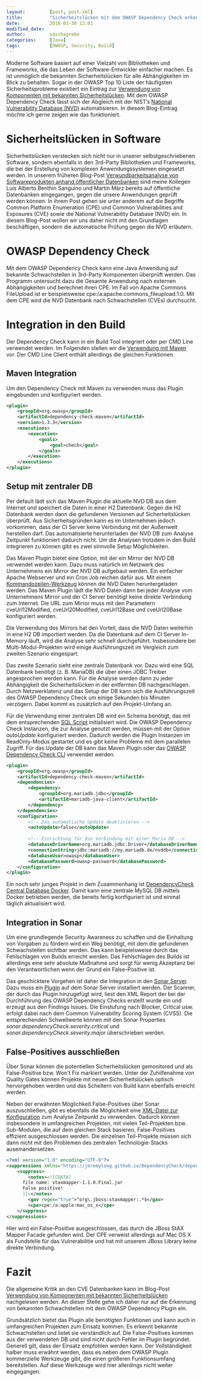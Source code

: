 ```yaml
---
layout:         [post, post-xml]              
title:          "Sicherheitslücken mit dem OWASP Dependency Check erkennen"
date:           2018-03-30 12:01
modified_date: 
author:         saschagrebe 
categories:     [Java]
tags:           [OWASP, Security, Build]
---
```

Moderne Software basiert auf einer Vielzahl von Bibliotheken und Frameworks, die das Leben der 
Software-Entwickler einfacher machen. Es ist unmöglich die bekannten Sicherheitslücken für alle Abhängigkeiten im Blick 
zu behalten. Sogar in der OWASP Top 10 Liste der häufigsten Sicherheitsprobleme existiert ein Eintrag zur 
[Verwendung von Komponenten mit bekannten Sicherheitslücken](https://www.owasp.org/index.php/Top_10-2017_A9-Using_Components_with_Known_Vulnerabilities).
Mit dem OWASP Dependency Check lässt sich der Abgleich mit der NIST’s [National Vulnerability Database (NVD)](https://nvd.nist.gov/) 
automatisieren. In diesem Blog-Eintrag möchte ich gerne zeigen wie das funktioniert.

# Sicherheitslücken in Software
Sicherheitslücken verstecken sich nicht nur in unserer selbstgeschriebenen Software, sondern ebenfalls in den 3rd-Party 
Bibliotheken und Frameworks, die bei der Erstellung von komplexen Anwendungssystemen eingesetzt werden. In unserem 
früheren Blog-Post [Verwundbarkeitsanalyse von Softwareprodukten anhand öffentlicher Datenbanken](https://www.adesso.de/de/news/blog/verwundbarkeitsanalyse-von-softwareprodukten-anhand-oeffentlicher-datenbanken.jsp)
sind meine Kollegen Luis Alberto Benthin Sanguino und Martin März bereits auf öffentliche Datenbanken eingegangen, 
gegen die unsere Anwendungen geprüft werden können. In ihrem Post gehen sie unter anderem auf die Begriffe 
Common Platform Enumeration (CPE) und Common Vulnerabilities and Exposures (CVE) sowie die National Vulnerability 
Database (NVD) ein. In diesem Blog-Post wollen wir uns daher nicht mit den Grundlagen beschäftigen, sondern die 
automatische Prüfung gegen die NVD erläutern.

# OWASP Dependency Check
Mit dem OWASP Dependency Check kann eine Java Anwendung auf bekannte Schwachstellen in 3rd-Party Komponenten überprüft 
werden. Das Programm untersucht dazu die Gesamte Anwendung nach externen Abhängigkeiten und berechnet ihren CPE. Im Fall
von Apache Commons FileUpload ist er beispielsweise cpe:/a:apache:commons_fileupload:1.0. Mit dem CPE wird die NVD 
Datenbank nach Schwachstellen (CVEs) durchsucht.

# Integration in den Build
Der Dependency Check kann in ein Build Tool integriert oder per CMD Line verwendet werden. Im Folgenden stellen wir die 
[Verwendung mit Maven](https://jeremylong.github.io/DependencyCheck/dependency-check-maven/configuration.html) vor. 
Der CMD Line Client enthält allerdings die gleichen Funktionen.

## Maven Integration
Um den Dependency Check mit Maven zu verwenden muss das Plugin eingebunden und konfiguriert werden.

```xml
<plugin>
    <groupId>org.owasp</groupId>
    <artifactId>dependency-check-maven</artifactId>
    <version>1.3.3</version>
    <executions>
        <execution>
            <goals>
                <goal>check</goal>
            </goals>
        </execution>
    </executions>
</plugin>
```

## Setup mit zentraler DB
Per default lädt sich das Maven Plugin die aktuelle NVD DB aus dem Internet und speichert die Daten in einer H2 Datenbank.
Gegen die H2 Datenbank werden dann die gefundenen Versionen auf Sicherheitslücken überprüft. Aus Sicherheitsgründen kann 
es im Unternehmen jedoch vorkommen, dass der CI Server keine Verbindung mit der Außenwelt herstellen darf. Das 
automatisierte herunterladen der NVD DB zum Analyse Zeitpunkt funktioniert dadurch nicht. Um die Analysen trotzdem in 
den Build integrieren zu können gibt es zwei sinnvolle Setup Möglichkeiten.

Das Maven Plugin bietet eine Option, mit der ein Mirror der NVD DB verwendet werden kann. Dazu muss natürlich im Netzwerk
des Unternehmens ein Mirror der NVD DB aufgebaut werden. Ein einfacher Apache Webserver und ein Cron Job reichen dafür
aus. Mit einem [Kommandozeilen-Werkzeug](https://github.com/stevespringett/nist-data-mirror/) können die NVD Daten 
heruntergeladen werden. Das Maven Plugin lädt die NVD Daten dann bei jeder Analyse vom Unternehmens Mirror und der CI 
Server benötigt keine direkte Verbindung zum Internet. Die URL zum Mirror muss mit den Parametern cveUrl12Modified, 
cveUrl20Modified, cveUrl12Base und cveUrl20Base konfiguriert werden.

Die Verwendung des Mirrors hat den Vorteil, dass die NVD Daten weiterhin in eine H2 DB importiert werden. Da die
Datenbank auf dem CI Server In-Memory läuft, wird die Analyse sehr schnell durchgeführt. Insbesondere bei 
Multi-Modul-Projekten wird einige Ausführungszeit im Vergleich zum zweiten Szenario eingespart. 

Das zweite Szenario sieht eine zentrale Datenbank vor. Dazu wird eine SQL Datenbank benötigt (z. B. MariaDB)
die über einen JDBC Treiber angesprochen werden kann. Für die Analyse werden dann zu jeder Abhängigkeit die 
Sicherheitslücken in der entfernten DB nachgeschlagen. Durch Netzwerklatenz und das Setup der DB kann sich die 
Ausführungszeit des OWASP Dependency Check um einige Sekunden bis Minuten verzögern. Dabei kommt es zusätzlich auf den 
Projekt-Umfang an.   

Für die Verwendung einer zentralen DB wird ein Schema benötigt, das mit dem entsprechenden 
[SQL Script](https://github.com/jeremylong/DependencyCheck/tree/master/core/src/main/resources/data) initialisiert wird.
Die OWASP Dependency Check Instanzen, die zur Analyse genutzt werden, müssen mit der Option *autoUpdate* konfiguriert
werden. Dadurch werden die Plugin Instanzen im ReadOnly-Modus gestartet und es gibt keine Probleme mit dem parallelen
Zugriff. Für das Update der DB kann das Maven Plugin oder das 
[OWASP Dependency Check CLI](https://jeremylong.github.io/DependencyCheck/dependency-check-cli/index.html) verwendet
werden.

```xml
<plugin>
    <groupId>org.owasp</groupId>
    <artifactId>dependency-check-maven</artifactId>
    <dependencies>
        <dependency>
            <groupId>org.mariadb.jdbc</groupId>
            <artifactId>mariadb-java-client</artifactId>
        </dependency>
    </dependencies>
    <configuration>
        <!-- Das automatische Update deaktivieren -->
        <autoUpdate>false</autoUpdate>
        
        <!-- Einrichtung für die Verbindung mit einer Maria DB -->
        <databaseDriverName>org.mariadb.jdbc.Driver</databaseDriverName>
        <connectionString>jdbc:mariadb://my.mariadb.de/nvddb</connectionString>
        <databaseUser>owasp</databaseUser>
        <databasePassword>owasp-password</databasePassword>
    </configuration>
</plugin>
```

Ein noch sehr junges Projekt in dem Zusammenhang ist 
[DependencyCheck Central Database Docker](https://github.com/jeremylong/dependencycheck-central-mysql-docker). Damit 
kann eine zentrale MySQL DB mittels Docker betrieben werden, die bereits fertig konfiguriert ist und einmal täglich
aktualisiert wird.

## Integration in Sonar
Um eine grundlegende Security Awareness zu schaffen und die Einhaltung von Vorgaben zu fördern wird ein Weg benötigt, 
mit dem die gefundenen Schwachstellen sichtbar werden. Das kann beispielsweise durch das Fehlschlagen von Builds erreicht
werden. Das Fehlschlagen des Builds ist allerdings eine sehr absolute Maßnahme und sorgt für wenig Akzeptanz bei den 
Verantwortlichen wenn der Grund ein False-Positive ist.

Das geschicktere Vorgehen ist daher die Integration in den [Sonar Server](https://www.sonarqube.org/). Dazu muss ein 
[Plugin](https://github.com/stevespringett/dependency-check-sonar-plugin)
auf dem Sonar Server installiert werden. Der Scanner, der durch das Plugin hinzugefügt wird, liest den XML Report der bei 
der Durchführung des OWASP Dependency Checks erstellt wurde ein und erzeugt aus den Findings Issues. Die Einstufung nach 
Blocker, Critical usw. erfolgt dabei nach dem Common Vulnerability Scoring System (CVSS). Die entsprechenden 
Schwellwerte können mit den Sonar Properties *sonar.dependencyCheck.severity.critical* und 
*sonar.dependencyCheck.severity.major* überschrieben werden.

## False-Positives ausschließen
Über Sonar können die potentiellen Sicherheitslücken gemonitored und als False-Positive bzw. Won't Fix markiert werden.
Unter der Zuhilfenahme von Quality Gates können Projekte mit neuen Sicherheitslücken optisch hervorgehoben werden und 
das Scheitern von Build kann ebenfalls erreicht werden.

Neben der erwähnten Möglichkeit False-Positives über Sonar auszuschließen, gibt es ebenfalls die Möglichkeit eine 
[XML-Datei zur Konfiguration](https://jeremylong.github.io/DependencyCheck/general/suppression.html) zum Analyse 
Zeitpunkt zu verwenden. Dadurch können insbesondere in umfangreichen Projekten, mit vielen Teil-Projekten bzw. 
Sub-Modulen, die auf dem gleichen Stack basieren, False-Positives effizient ausgeschlossen werden. Die einzelnen 
Teil-Projekte müssen sich dann nicht mit den Problemen des zentralen Technologie-Stacks auseinandersetzen.

```xml
<?xml version="1.0" encoding="UTF-8"?>
<suppressions xmlns="https://jeremylong.github.io/DependencyCheck/dependency-suppression.1.1.xsd">
    <suppress>
        <notes><![CDATA[
      file name: staxmapper-1.1.0.Final.jar
      False positive!
      ]]></notes>
        <gav regex="true">^org\.jboss:staxmapper:.*$</gav>
        <cpe>cpe:/a:apple:mac_os_x</cpe>
    </suppress>
</suppressions>
```

Hier wird ein False-Positive ausgeschlossen, das durch die JBoss StAX Mapper Facade gefunden wird. Der CPE verweist 
allerdings auf Mac OS X als Fundstelle für das Vulnerabilitie und hat mit unserem JBoss Library keine direkte 
Verbindung.

# Fazit
Die allgemeine Kritik an den CVE Datenbanken kann im Blog-Post 
[Verwendung von Komponenten mit bekannten Sicherheitslücken](https://www.owasp.org/index.php/Top_10-2017_A9-Using_Components_with_Known_Vulnerabilities)
nachgelesen werden. An dieser Stelle gehe ich daher nur auf die Erkennung von bekannten Schwachstellen mit dem OWASP 
Dependency Plugin ein.

Grundsätzlich bietet das Plugin alle benötigten Funktionen und kann auch in umfangreichen Projekten zum Einsatz kommen.
Es erkennt bekannte Schwachstellen und listet sie verständlich auf. Die False-Positives kommen aus der verwendeten DB
und sind nicht durch Fehler im Plugin begründet. Generell gilt, dass der Einsatz empfohlen werden kann. Der 
Vollständigkeit halber muss erwähnt werden, dass es neben dem OWASP Plugin kommerzielle Werkzeuge gibt, die einen 
größeren Funktionsumfang bereitstellen. Auf diese Werkzeuge wird hier allerdings nicht weiter eingegangen.
